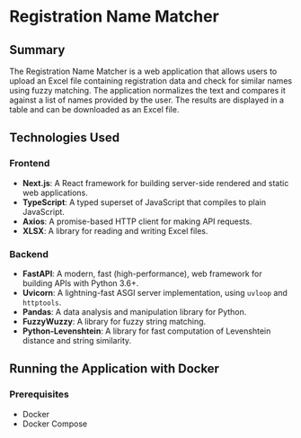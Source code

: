 # Registration Name Matcher

## Summary

The Registration Name Matcher is a web application that allows users to upload an Excel file containing registration data and check for similar names using fuzzy matching. The application normalizes the text and compares it against a list of names provided by the user. The results are displayed in a table and can be downloaded as an Excel file.

## Technologies Used

### Frontend

- **Next.js**: A React framework for building server-side rendered and static web applications.
- **TypeScript**: A typed superset of JavaScript that compiles to plain JavaScript.
- **Axios**: A promise-based HTTP client for making API requests.
- **XLSX**: A library for reading and writing Excel files.

### Backend

- **FastAPI**: A modern, fast (high-performance), web framework for building APIs with Python 3.6+.
- **Uvicorn**: A lightning-fast ASGI server implementation, using `uvloop` and `httptools`.
- **Pandas**: A data analysis and manipulation library for Python.
- **FuzzyWuzzy**: A library for fuzzy string matching.
- **Python-Levenshtein**: A library for fast computation of Levenshtein distance and string similarity.

## Running the Application with Docker

### Prerequisites

- Docker
- Docker Compose

